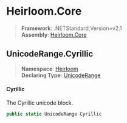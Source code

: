# Heirloom.Core

> **Framework**: .NETStandard,Version=v2.1  
> **Assembly**: [Heirloom.Core][0]  

## UnicodeRange.Cyrillic

> **Namespace**: [Heirloom][0]  
> **Declaring Type**: [UnicodeRange][1]  

#### Cyrillic

The Cyrillic unicode block.

```cs
public static UnicodeRange Cyrillic
```

[0]: ../../../Heirloom.Core.md
[1]: ../UnicodeRange.md
